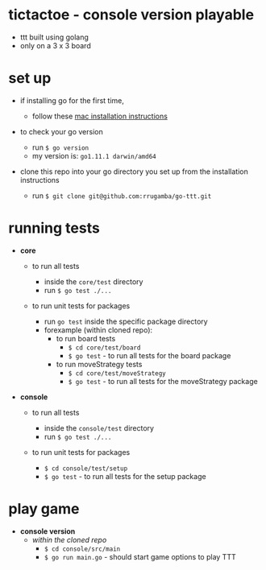 # tictactoe - console version playable
- ttt built using golang
- only on a 3 x 3 board

# set up
- if installing go for the first time, 
  - follow these [mac installation instructions](https://jjude.com/golang-on-macosx/)

- to check your go version
  - run `$ go version`
  - my version is: `go1.11.1 darwin/amd64`
  
- clone this repo into your go directory you set up from the installation instructions
  - run `$ git clone git@github.com:rrugamba/go-ttt.git`

# running tests
- **core** 
   - to run all tests
     - inside the `core/test` directory
     - run `$ go test ./...`
   
   - to run unit tests for packages
      - run `go test` inside the specific package directory
      - forexample (within cloned repo):
        - to run board tests 
          - `$ cd core/test/board`
          - `$ go test` - to run all tests for the board package
        - to run moveStrategy tests
          - `$ cd core/test/moveStrategy`
          - `$ go test` - to run all tests for the moveStrategy package

- **console**
  - to run all tests
    - inside the `console/test` directory
    - run `$ go test ./...`
    
  - to run unit tests for packages
    - `$ cd console/test/setup`
    - `$ go test` - to run all tests for the setup package
  

# play game
  - **console version**
    -  _within the cloned repo_
        - `$ cd console/src/main`
        - `$ go run main.go` - should start game options to play TTT
  
